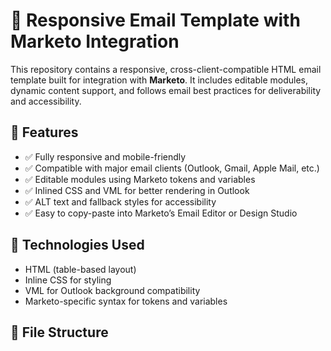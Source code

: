 # 📧 Responsive Email Template with Marketo Integration

This repository contains a responsive, cross-client-compatible HTML email template built for integration with **Marketo**. It includes editable modules, dynamic content support, and follows email best practices for deliverability and accessibility.

## 🚀 Features

- ✅ Fully responsive and mobile-friendly
- ✅ Compatible with major email clients (Outlook, Gmail, Apple Mail, etc.)
- ✅ Editable modules using Marketo tokens and variables
- ✅ Inlined CSS and VML for better rendering in Outlook
- ✅ ALT text and fallback styles for accessibility
- ✅ Easy to copy-paste into Marketo’s Email Editor or Design Studio

## 🔧 Technologies Used

- HTML (table-based layout)
- Inline CSS for styling
- VML for Outlook background compatibility
- Marketo-specific syntax for tokens and variables

## 📂 File Structure
